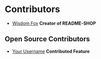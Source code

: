 # Contributors

- [Wisdom Fox](https://github.com/narainkarthikv) **Creator of README-SHOP**

## Open Source Contributors

- [Your Username](https://github.com/your-username) **Contributed Feature**